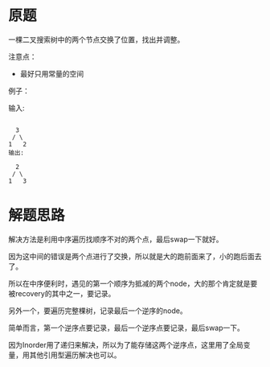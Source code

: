 # 原题
一棵二叉搜索树中的两个节点交换了位置，找出并调整。

注意点：

  - 最好只用常量的空间

例子：

输入:
```

  3
 / \
1   2
输出:

  2
 / \
1   3
```

# 解题思路
解决方法是利用中序遍历找顺序不对的两个点，最后swap一下就好。

因为这中间的错误是两个点进行了交换，所以就是大的跑前面来了，小的跑后面去了。

所以在中序便利时，遇见的第一个顺序为抵减的两个node，大的那个肯定就是要被recovery的其中之一，要记录。

另外一个，要遍历完整棵树，记录最后一个逆序的node。

简单而言，第一个逆序点要记录，最后一个逆序点要记录，最后swap一下。

因为Inorder用了递归来解决，所以为了能存储这两个逆序点，这里用了全局变量，用其他引用型遍历解决也可以。
